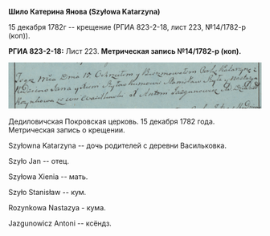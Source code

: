 **Шило Катерина Янова (Szyłowa Katarzyna)**

15 декабря 1782г -- крещение (РГИА 823-2-18, лист 223, №14/1782-р
(коп)).

**РГИА 823-2-18:** Лист 223. **Метрическая запись №14/1782-р (коп).**

![](./media/1ab0410f0c429a6ea67c6d562209cdb660e38fe4.png)

Дедиловичская Покровская церковь. 15 декабря 1782 года. Метрическая
запись о крещении.

Szyłowna Katarzyna -- дочь родителей с деревни Васильковка.

Szyło Jan -- отец.

Szyłowa Xienia -- мать.

Szyło Stanisław -- кум.

Rozynkowa Nastazya - кума.

Jazgunowicz Antoni -- ксёндз.
